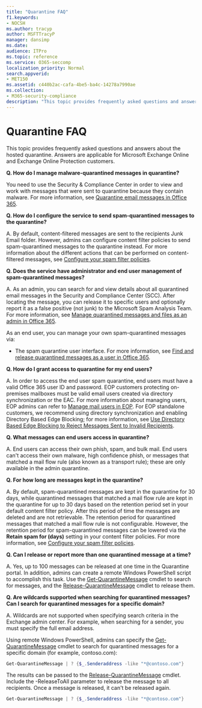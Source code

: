 ```yaml
---
title: "Quarantine FAQ"
f1.keywords:
- NOCSH
ms.author: tracyp
author: MSFTTracyP
manager: dansimp
ms.date:
audience: ITPro
ms.topic: reference
ms.service: O365-seccomp
localization_priority: Normal
search.appverid:
- MET150
ms.assetid: c440b2ac-cafa-4be5-ba4c-14278a7990ae
ms.collection:
- M365-security-compliance
description: "This topic provides frequently asked questions and answers about the hosted quarantine."
---
```


# Quarantine FAQ

This topic provides frequently asked questions and answers about the hosted quarantine. Answers are applicable for Microsoft Exchange Online and Exchange Online Protection customers.

 **Q. How do I manage malware-quarantined messages in quarantine?**

You need to use the Security & Compliance Center in order to view and work with messages that were sent to quarantine because they contain malware. For more information, see [Quarantine email messages in Office 365](quarantine-email-messages.md).

 **Q. How do I configure the service to send spam-quarantined messages to the quarantine?**

A. By default, content-filtered messages are sent to the recipients Junk Email folder. However, admins can configure content filter policies to send spam-quarantined messages to the quarantine instead. For more information about the different actions that can be performed on content-filtered messages, see [Configure your spam filter policies](configure-your-spam-filter-policies.md).

 **Q. Does the service have administrator and end user management of spam-quarantined messages?**

A. As an admin, you can search for and view details about all quarantined email messages in the Security and Compliance Center (SCC). After locating the message, you can release it to specific users and optionally report it as a false positive (not junk) to the Microsoft Spam Analysis Team. For more information, see [Manage quarantined messages and files as an admin in Office 365](manage-quarantined-messages-and-files.md).

As an end user, you can manage your own spam-quarantined messages via:

- The spam quarantine user interface. For more information, see [Find and release quarantined messages as a user in Office 365](find-and-release-quarantined-messages-as-a-user.md).

 **Q. How do I grant access to quarantine for my end users?**

A. In order to access the end user spam quarantine, end users must have a valid Office 365 user ID and password. EOP customers protecting on-premises mailboxes must be valid email users created via directory synchronization or the EAC. For more information about managing users, EOP admins can refer to [Manage mail users in EOP](manage-mail-users-in-eop.md). For EOP standalone customers, we recommend using directory synchronization and enabling Directory Based Edge Blocking; for more information, see [Use Directory Based Edge Blocking to Reject Messages Sent to Invalid Recipients](https://docs.microsoft.com/exchange/mail-flow-best-practices/use-directory-based-edge-blocking).

 **Q. What messages can end users access in quarantine?**

A. End users can access their own phish, spam, and bulk mail. End users can't access their own malware, high confidence phish, or messages that matched a mail flow rule (also known as a transport rule); these are only available in the admin quarantine. 

 **Q. For how long are messages kept in the quarantine?**

A. By default, spam-quarantined messages are kept in the quarantine for 30 days, while quarantined messages that matched a mail flow rule are kept in the quarantine for up to 30 days based on the retention period set in your default content filter policy. After this period of time the messages are deleted and are not retrievable. The retention period for quarantined messages that matched a mail flow rule is not configurable. However, the retention period for spam-quarantined messages can be lowered via the **Retain spam for (days)** setting in your content filter policies. For more information, see [Configure your spam filter policies](configure-your-spam-filter-policies.md).

 **Q. Can I release or report more than one quarantined message at a time?**

A. Yes, up to 100 messages can be released at one time in the Quarantine portal. In addition, admins can create a remote Windows PowerShell script to accomplish this task. Use the [Get-QuarantineMessage](https://docs.microsoft.com/powershell/module/exchange/antispam-antimalware/get-quarantinemessage) cmdlet to search for messages, and the [Release-QuarantineMessage](https://docs.microsoft.com/powershell/module/exchange/antispam-antimalware/release-quarantinemessage) cmdlet to release them.

 **Q. Are wildcards supported when searching for quarantined messages? Can I search for quarantined messages for a specific domain?**

A. Wildcards are not supported when specifying search criteria in the Exchange admin center. For example, when searching for a sender, you must specify the full email address.

Using remote Windows PowerShell, admins can specify the [Get-QuarantineMessage](https://docs.microsoft.com/powershell/module/exchange/antispam-antimalware/get-quarantinemessage) cmdlet to search for quarantined messages for a specific domain (for example, contoso.com):

```powershell
Get-QuarantineMessage | ? {$_.Senderaddress -like "*@contoso.com"}
```

The results can be passed to the [Release-QuarantineMessage](https://docs.microsoft.com/powershell/module/exchange/antispam-antimalware/release-quarantinemessage) cmdlet. Include the -ReleaseToAll parameter to release the message to all recipients. Once a message is released, it can't be released again.

```powershell
Get-QuarantineMessage | ? {$_.Senderaddress -like "*@contoso.com"}
```
